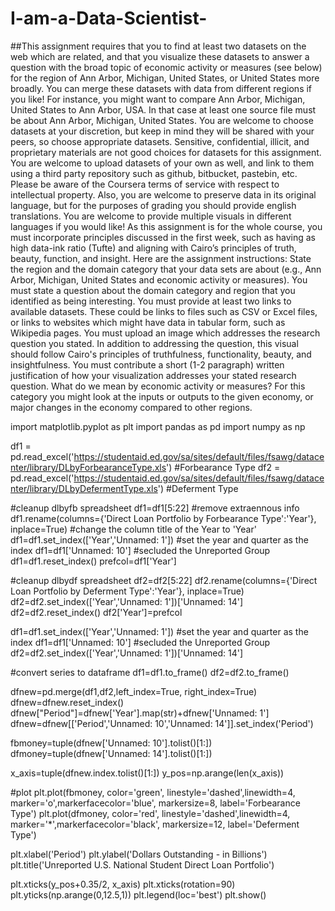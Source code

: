 # I-am-a-Data-Scientist-
##This assignment requires that you to find at least two datasets on the web which are related, and that you visualize these datasets to answer a question with the broad topic of economic activity or measures (see below) for the region of Ann Arbor, Michigan, United States, or United States more broadly.  You can merge these datasets with data from different regions if you like! For instance, you might want to compare Ann Arbor, Michigan, United States to Ann Arbor, USA. In that case at least one source file must be about Ann Arbor, Michigan, United States.  You are welcome to choose datasets at your discretion, but keep in mind they will be shared with your peers, so choose appropriate datasets. Sensitive, confidential, illicit, and proprietary materials are not good choices for datasets for this assignment. You are welcome to upload datasets of your own as well, and link to them using a third party repository such as github, bitbucket, pastebin, etc. Please be aware of the Coursera terms of service with respect to intellectual property.  Also, you are welcome to preserve data in its original language, but for the purposes of grading you should provide english translations. You are welcome to provide multiple visuals in different languages if you would like!  As this assignment is for the whole course, you must incorporate principles discussed in the first week, such as having as high data-ink ratio (Tufte) and aligning with Cairo’s principles of truth, beauty, function, and insight.  Here are the assignment instructions:  State the region and the domain category that your data sets are about (e.g., Ann Arbor, Michigan, United States and economic activity or measures). You must state a question about the domain category and region that you identified as being interesting. You must provide at least two links to available datasets. These could be links to files such as CSV or Excel files, or links to websites which might have data in tabular form, such as Wikipedia pages. You must upload an image which addresses the research question you stated. In addition to addressing the question, this visual should follow Cairo's principles of truthfulness, functionality, beauty, and insightfulness. You must contribute a short (1-2 paragraph) written justification of how your visualization addresses your stated research question. What do we mean by economic activity or measures? For this category you might look at the inputs or outputs to the given economy, or major changes in the economy compared to other regions.


import matplotlib.pyplot as plt
import pandas as pd
import numpy as np


df1 = pd.read_excel('https://studentaid.ed.gov/sa/sites/default/files/fsawg/datacenter/library/DLbyForbearanceType.xls') #Forbearance Type
df2 = pd.read_excel('https://studentaid.ed.gov/sa/sites/default/files/fsawg/datacenter/library/DLbyDefermentType.xls') #Deferment Type


#cleanup dlbyfb spreadsheet
df1=df1[5:22] #remove extraennous info
df1.rename(columns={'Direct Loan Portfolio by Forbearance Type':'Year'}, inplace=True) #change the column title of the Year to 'Year'
df1=df1.set_index(['Year','Unnamed: 1']) #set the year and quarter as the index
df1=df1['Unnamed: 10'] #secluded the Unreported Group
df1=df1.reset_index()
prefcol=df1['Year']

#cleanup dlbydf spreadsheet
df2=df2[5:22]
df2.rename(columns={'Direct Loan Portfolio by Deferment Type':'Year'}, inplace=True)
df2=df2.set_index(['Year','Unnamed: 1'])['Unnamed: 14']
df2=df2.reset_index()
df2['Year']=prefcol


df1=df1.set_index(['Year','Unnamed: 1']) #set the year and quarter as the index
df1=df1['Unnamed: 10'] #secluded the Unreported Group
df2=df2.set_index(['Year','Unnamed: 1'])['Unnamed: 14']

#convert series to dataframe
df1=df1.to_frame()
df2=df2.to_frame()

dfnew=pd.merge(df1,df2,left_index=True, right_index=True)
dfnew=dfnew.reset_index()
dfnew["Period"]=dfnew['Year'].map(str)+dfnew['Unnamed: 1']
dfnew=dfnew[['Period','Unnamed: 10','Unnamed: 14']].set_index('Period')


fbmoney=tuple(dfnew['Unnamed: 10'].tolist()[1:])
dfmoney=tuple(dfnew['Unnamed: 14'].tolist()[1:])


x_axis=tuple(dfnew.index.tolist()[1:])
y_pos=np.arange(len(x_axis))


#plot
plt.plot(fbmoney, color='green', linestyle='dashed',linewidth=4, marker='o',markerfacecolor='blue', markersize=8, label='Forbearance Type')
plt.plot(dfmoney, color='red', linestyle='dashed',linewidth=4, marker='*',markerfacecolor='black', markersize=12, label='Deferment Type')

plt.xlabel('Period')
plt.ylabel('Dollars Outstanding - in Billions')
plt.title('Unreported U.S. National Student Direct Loan Portfolio')

plt.xticks(y_pos+0.35/2, x_axis)
plt.xticks(rotation=90)
plt.yticks(np.arange(0,12.5,1))
plt.legend(loc='best')
plt.show()
